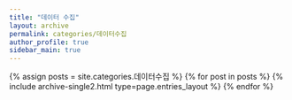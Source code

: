 ```yaml
---
title: "데이터 수집"
layout: archive
permalink: categories/데이터수집
author_profile: true
sidebar_main: true
---
```



{% assign posts = site.categories.데이터수집 %}
{% for post in posts %} {% include archive-single2.html type=page.entries_layout %} {% endfor %}

<!-- https://ansohxxn.github.io/blog/category/ -->

